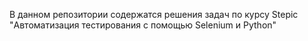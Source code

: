 В данном репозитории содержатся решения задач по курсу Stepic "Автоматизация тестирования с помощью Selenium и Python"
